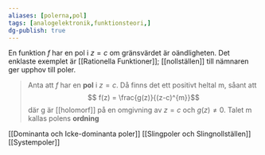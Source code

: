 ```yaml
---
aliases: [polerna,pol]
tags: [analogelektronik,funktionsteori,]
dg-publish: true
---
```

En funktion $f$ har en pol i $z=c$ om gränsvärdet är oändligheten. Det enklaste exemplet är [[Rationella Funktioner]]; [[nollställen]] till nämnaren ger upphov till poler.

> Anta att $f$ har en **pol** i $z=c$. Då finns det ett positivt heltal m, såant att
> $$ f(z) = \frac{g(z)}{(z-c)^{m}}$$
> där g är [[holomorf]] på en omgivning av $z=c$ och $g(z)\neq0$. Talet m kallas polens **ordning**

[[Dominanta och Icke-dominanta poler]]
[[Slingpoler och Slingnollställen]]
[[Systempoler]]
